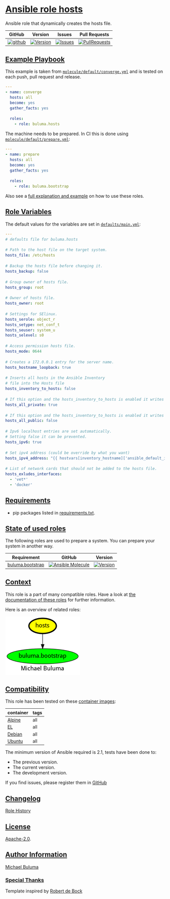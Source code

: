 # [Ansible role hosts](#hosts)

Ansible role that dynamically creates the hosts file.

|GitHub|Version|Issues|Pull Requests|
|------|-------|------|-------------|
|[![github](https://github.com/buluma/ansible-role-hosts/actions/workflows/molecule.yml/badge.svg)](https://github.com/buluma/ansible-role-hosts/actions/workflows/molecule.yml)|[![Version](https://img.shields.io/github/release/buluma/ansible-role-hosts.svg)](https://github.com/buluma/ansible-role-hosts/releases/)|[![Issues](https://img.shields.io/github/issues/buluma/ansible-role-hosts.svg)](https://github.com/buluma/ansible-role-hosts/issues/)|[![PullRequests](https://img.shields.io/github/issues-pr-closed-raw/buluma/ansible-role-hosts.svg)](https://github.com/buluma/ansible-role-hosts/pulls/)|

## [Example Playbook](#example-playbook)

This example is taken from [`molecule/default/converge.yml`](https://github.com/buluma/ansible-role-hosts/blob/master/molecule/default/converge.yml) and is tested on each push, pull request and release.

```yaml
---
- name: converge
  hosts: all
  become: yes
  gather_facts: yes

  roles:
    - role: buluma.hosts
```

The machine needs to be prepared. In CI this is done using [`molecule/default/prepare.yml`](https://github.com/buluma/ansible-role-hosts/blob/master/molecule/default/prepare.yml):

```yaml
---
- name: prepare
  hosts: all
  become: yes
  gather_facts: yes

  roles:
    - role: buluma.bootstrap
```

Also see a [full explanation and example](https://buluma.github.io/how-to-use-these-roles.html) on how to use these roles.

## [Role Variables](#role-variables)

The default values for the variables are set in [`defaults/main.yml`](https://github.com/buluma/ansible-role-hosts/blob/master/defaults/main.yml):

```yaml
---
# defaults file for buluma.hosts

# Path to the host file on the target system.
hosts_file: /etc/hosts

# Backup the hosts file before changing it.
hosts_backup: false

# Group owner of hosts file.
hosts_group: root

# Owner of hosts file.
hosts_owner: root

# Settings for SElinux.
hosts_serole: object_r
hosts_setype: net_conf_t
hosts_seuser: system_u
hosts_selevel: s0

# Access permission hosts file.
hosts_mode: 0644

# Creates a 172.0.0.1 entry for the server name.
hosts_hostname_loopback: true

# Inserts all hosts in the Ansible Inventory
# file into the Hosts file
hosts_inventory_to_hosts: false

# If this option and the hosts_inventory_to_hosts is enabled it writes all private ip addresses from the inventory into the hosts
hosts_all_private: true

# If this option and the hosts_inventory_to_hosts is enabled it writes all public ip addresses from the inventory into the hosts.
hosts_all_public: false

# Ipv6 localhost entries are set automatically.
# Setting false it can be prevented.
hosts_ipv6: true

# Set ipv4 address (could be override by what you want)
hosts_ipv4_address: "{{ hostvars[inventory_hostname]['ansible_default_ipv4']['address'] }}"

# List of network cards that should not be added to the hosts file.
hosts_exludes_interfaces:
  - 'vet*'
  - 'docker'
```

## [Requirements](#requirements)

- pip packages listed in [requirements.txt](https://github.com/buluma/ansible-role-hosts/blob/master/requirements.txt).

## [State of used roles](#state-of-used-roles)

The following roles are used to prepare a system. You can prepare your system in another way.

| Requirement | GitHub | Version |
|-------------|--------|--------|
|[buluma.bootstrap](https://galaxy.ansible.com/buluma/bootstrap)|[![Ansible Molecule](https://github.com/buluma/ansible-role-bootstrap/actions/workflows/molecule.yml/badge.svg)](https://github.com/buluma/ansible-role-bootstrap/actions/workflows/molecule.yml)|[![Version](https://img.shields.io/github/release/buluma/ansible-role-bootstrap.svg)](https://github.com/shadowwalker/ansible-role-bootstrap)|

## [Context](#context)

This role is a part of many compatible roles. Have a look at [the documentation of these roles](https://buluma.github.io/) for further information.

Here is an overview of related roles:

![dependencies](https://raw.githubusercontent.com/buluma/ansible-role-hosts/png/requirements.png "Dependencies")

## [Compatibility](#compatibility)

This role has been tested on these [container images](https://hub.docker.com/u/buluma):

|container|tags|
|---------|----|
|[Alpine](https://hub.docker.com/repository/docker/buluma/alpine/general)|all|
|[EL](https://hub.docker.com/repository/docker/buluma/enterpriselinux/general)|all|
|[Debian](https://hub.docker.com/repository/docker/buluma/debian/general)|all|
|[Ubuntu](https://hub.docker.com/repository/docker/buluma/ubuntu/general)|all|

The minimum version of Ansible required is 2.1, tests have been done to:

- The previous version.
- The current version.
- The development version.

If you find issues, please register them in [GitHub](https://github.com/buluma/ansible-role-hosts/issues)

## [Changelog](#changelog)

[Role History](https://github.com/buluma/ansible-role-hosts/blob/master/CHANGELOG.md)

## [License](#license)

[Apache-2.0](https://github.com/buluma/ansible-role-hosts/blob/master/LICENSE).

## [Author Information](#author-information)

[Michael Buluma](https://buluma.github.io/)


### [Special Thanks](#special-thanks)

Template inspired by [Robert de Bock](https://github.com/robertdebock)
